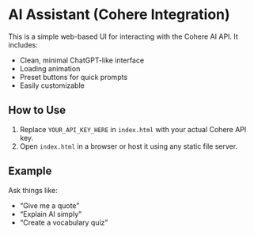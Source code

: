 # AI Assistant (Cohere Integration)

This is a simple web-based UI for interacting with the Cohere AI API. It includes:

- Clean, minimal ChatGPT-like interface
- Loading animation
- Preset buttons for quick prompts
- Easily customizable

## How to Use

1. Replace `YOUR_API_KEY_HERE` in `index.html` with your actual Cohere API key.
2. Open `index.html` in a browser or host it using any static file server.

## Example

Ask things like:
- “Give me a quote”
- “Explain AI simply”
- “Create a vocabulary quiz”

